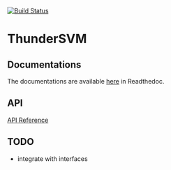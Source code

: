 [![Build Status](https://travis-ci.org/shijiashuai/thundersvm.svg?branch=travis)](https://travis-ci.org/shijiashuai/thundersvm)
# ThunderSVM
## Documentations
The documentations are available [here](https://thundersvm.readthedocs.io) in Readthedoc.

## API
[API Reference](http://zeyiwen.github.io/thundersvm/)
## TODO
- integrate with interfaces

